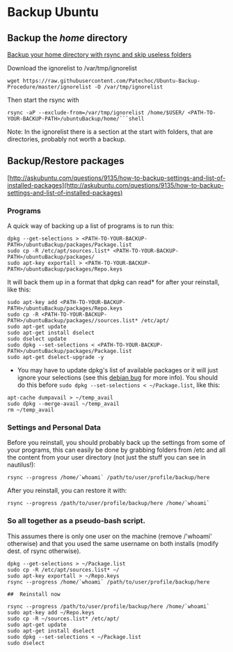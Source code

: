 # Backup Ubuntu

## Backup the *home* directory

[Backup your home directory with rsync and skip useless folders](http://askubuntu.com/questions/545655/backup-your-home-directory-with-rsync-and-skip-useless-folders)

Download the ignorelist to /var/tmp/ignorelist

```shell
wget https://raw.githubusercontent.com/Patechoc/Ubuntu-Backup-Procedure/master/ignorelist -O /var/tmp/ignorelist
```

Then start the rsync with

```shell
rsync -aP --exclude-from=/var/tmp/ignorelist /home/$USER/ <PATH-TO-YOUR-BACKUP-PATH>/ubuntuBackup/home/```shell
```

Note:
In the ignorelist there is a section at the start with folders, that are directories, probably not worth a backup.


## Backup/Restore packages

[http://askubuntu.com/questions/9135/how-to-backup-settings-and-list-of-installed-packages](http://askubuntu.com/questions/9135/how-to-backup-settings-and-list-of-installed-packages)

### Programs
A quick way of backing up a list of programs is to run this:

```shell
dpkg --get-selections > <PATH-TO-YOUR-BACKUP-PATH>/ubuntuBackup/packages/Package.list
sudo cp -R /etc/apt/sources.list* <PATH-TO-YOUR-BACKUP-PATH>/ubuntuBackup/packages/
sudo apt-key exportall > <PATH-TO-YOUR-BACKUP-PATH>/ubuntuBackup/packages/Repo.keys
```

It will back them up in a format that dpkg can read* for after your reinstall, like this:

```shell
sudo apt-key add <PATH-TO-YOUR-BACKUP-PATH>/ubuntuBackup/packages/Repo.keys
sudo cp -R <PATH-TO-YOUR-BACKUP-PATH>/ubuntuBackup/packages//sources.list* /etc/apt/
sudo apt-get update
sudo apt-get install dselect
sudo dselect update
sudo dpkg --set-selections < <PATH-TO-YOUR-BACKUP-PATH>/ubuntuBackup/packages/Package.list
sudo apt-get dselect-upgrade -y
```

* You may have to update dpkg's list of available packages or it will just ignore your selections (see this [debian bug](https://bugs.debian.org/cgi-bin/bugreport.cgi?bug=703092) for more info). You should do this before `sudo dpkg --set-selections < ~/Package.list`, like this:

```shell
apt-cache dumpavail > ~/temp_avail
sudo dpkg --merge-avail ~/temp_avail
rm ~/temp_avail
```

### Settings and Personal Data

Before you reinstall, you should probably back up the settings from some of your programs, this can easily be done by grabbing folders from /etc and all the content from your user directory (not just the stuff you can see in nautilus!):

```shell
rsync --progress /home/`whoami` /path/to/user/profile/backup/here
```

After you reinstall, you can restore it with:

```shell
rsync --progress /path/to/user/profile/backup/here /home/`whoami`
```

### So all together as a pseudo-bash script.

This assumes there is only one user on the machine (remove /'whoami' otherwise) and that you used the same username on both installs (modify dest. of rsync otherwise).

```shell
dpkg --get-selections > ~/Package.list
sudo cp -R /etc/apt/sources.list* ~/
sudo apt-key exportall > ~/Repo.keys
rsync --progress /home/`whoami` /path/to/user/profile/backup/here

##  Reinstall now

rsync --progress /path/to/user/profile/backup/here /home/`whoami`
sudo apt-key add ~/Repo.keys
sudo cp -R ~/sources.list* /etc/apt/
sudo apt-get update
sudo apt-get install dselect
sudo dpkg --set-selections < ~/Package.list
sudo dselect
```
